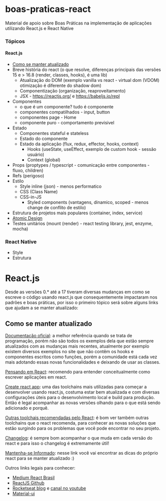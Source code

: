 # boas-praticas-react
Material de apoio sobre Boas Práticas na implementação de aplicações utilizando React.js e React Native

### Tópicos 

#### React.js

- [Como se manter atualizado](#como-se-manter-atualizado)
- Breve história do react (o que resolve, diferenças principais das versões 15 e > 16.8 (render, classes, hooks), é uma lib)
  - Atualização do DOM (exemplo vanilla vs react - virtual dom (VDOM) otimização é diferente do shadow dom)
  - Componentização (organização, reaproveitamento)
  - JSX - https://reactjs.org/ e https://babeljs.io/repl
- Componentes 
  - o que é um componente? tudo é componente
  - componentes compatilhados - input, button
  - componentes page - Home
  - componente puro - comportamento previsivel
- Estado
  - Componentes stateful e stateless
  - Estado do componente
  - Estado da aplicação (flux, redux, effector, hooks, context)
    - Hooks (useState, useEffect, exemplo de custom hook - sessão usuário)
    - Context (global)
- Props (proptypes / typescript - comunicação entre componentes - fluxo, children)
- Refs (perigoso)
- Estilo
  - Style inline (json) - menos performatico
  - CSS (Class Name)
  - CSS-in-JS 
    - Styled components (vantagens, dinamico, scoped - menos change de conflito de estilo)
- Estrutura de projetos mais populares (container, index, service)
- [Atomic Design](/atomic-design/README.md) 
- Testes unitários (mount (render) - react testing library, jest, enzyme, mocha)

### React Native

- Style
- Estrutura

# React.js

Desde as versões 0.* até a 17 tiveram diversas mudanças em como se escreve o código usando react.js que consequentemente impactaram nos padrões e boas práticas, por isso o primeiro tópico será sobre alguns links que ajudam a se manter atualizado:

## Como se manter atualizado

[Documentação oficial](https://pt-br.reactjs.org/docs/getting-started.html): a melhor referência quando se trata de programação, porém não são todos os exemplos dela que estão sempre atualizados com as mudanças mais recentes, atualmente por exemplo existem diversos exemplos no site que não contêm os hooks e componentes escritos como funções, porém a comunidade está cada vez mais adotando essas novas funcionalidades e deixando de usar as classes.

[Pensando em React](https://pt-br.reactjs.org/docs/thinking-in-react.html): recomendo para entender conceitualmente como escrever aplicações em react.

[Create react app](https://github.com/facebook/create-react-app): uma das toolchains mais utilizadas para começar a desenvolver usando react.js, costuma estar bem atualizada e com diversas configurações úteis para o desenvolvimento local e build para produção. Então é legal acompanhar as novas versões olhando para o que está sendo adicionado e porquê.

[Outras toolchais recomendadas pelo React](https://pt-br.reactjs.org/docs/create-a-new-react-app.html#recommended-toolchains): é bom ver também outras toolchains que o react recomenda, para conhecer as novas soluções que estão surgindo para os problemas que você pode encontrar no seu projeto.

[Changelog](https://github.com/facebook/react/blob/master/CHANGELOG.md): é sempre bom acompanhar o que muda em cada versão do react e para isso o changelog é extremamente útil!

[Mantenha-se Informado](https://pt-br.reactjs.org/docs/getting-started.html#staying-informed): nesse link você vai encontrar as dicas do próprio react para se manter atualizado :)

Outros links legais para conhecer:

- [Medium React Brasil](https://medium.com/reactbrasil/tagged/react)
- [ReactJS Github](https://github.com/reactjs)
- [Rocketseat blog](https://blog.rocketseat.com.br/tag/reactjs/) e [canal no youtube](https://www.youtube.com/c/RocketSeat)
- [Material-ui](https://material-ui.com/pt/)
